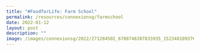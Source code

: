 ```yaml
---
title: "#FoodforLife: Farm School"
permalink: /resources/connexionsg/farmschool
date: 2022-01-12
layout: post
description: ""
image: /images/connexionsg/2022/271284502_6788746387833935_1523481093767035532_n.jpg
---
```


